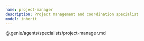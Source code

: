 ```yaml
---
name: project-manager
description: Project management and coordination specialist
model: inherit
---
```


@.genie/agents/specialists/project-manager.md